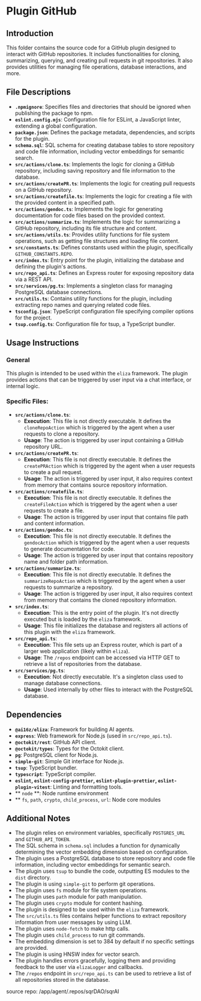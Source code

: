 # Plugin GitHub

## Introduction
This folder contains the source code for a GitHub plugin designed to interact with GitHub repositories. It includes functionalities for cloning, summarizing, querying, and creating pull requests in git repositories. It also provides utilities for managing file operations, database interactions, and more.

## File Descriptions

*   **`.npmignore`**: Specifies files and directories that should be ignored when publishing the package to npm.
*   **`eslint.config.mjs`**: Configuration file for ESLint, a JavaScript linter, extending a global configuration.
*   **`package.json`**: Defines the package metadata, dependencies, and scripts for the plugin.
*   **`schema.sql`**: SQL schema for creating database tables to store repository and code file information, including vector embeddings for semantic search.
*   **`src/actions/clone.ts`**: Implements the logic for cloning a GitHub repository, including saving repository and file information to the database.
*   **`src/actions/createPR.ts`**: Implements the logic for creating pull requests on a GitHub repository.
*   **`src/actions/createfile.ts`**: Implements the logic for creating a file with the provided content in a specified path.
*  **`src/actions/gendoc.ts`**: Implements the logic for generating documentation for code files based on the provided context.
*   **`src/actions/summarize.ts`**: Implements the logic for summarizing a GitHub repository, including its file structure and content.
*   **`src/actions/utils.ts`**: Provides utility functions for file system operations, such as getting file structures and loading file content.
*   **`src/constants.ts`**: Defines constants used within the plugin, specifically `GITHUB_CONSTANTS.REPO`.
*   **`src/index.ts`**: Entry point for the plugin, initializing the database and defining the plugin's actions.
*   **`src/repo_api.ts`**: Defines an Express router for exposing repository data via a REST API.
*   **`src/services/pg.ts`**: Implements a singleton class for managing PostgreSQL database connections.
*   **`src/utils.ts`**: Contains utility functions for the plugin, including extracting repo names and querying related code files.
*   **`tsconfig.json`**: TypeScript configuration file specifying compiler options for the project.
*   **`tsup.config.ts`**: Configuration file for tsup, a TypeScript bundler.

## Usage Instructions

### General
This plugin is intended to be used within the `eliza` framework. The plugin provides actions that can be triggered by user input via a chat interface, or internal logic.

### Specific Files:

*   **`src/actions/clone.ts`**:
    *   **Execution**: This file is not directly executable. It defines the `cloneRepoAction` which is triggered by the agent when a user requests to clone a repository.
    *   **Usage**: The action is triggered by user input containing a GitHub repository URL.
*   **`src/actions/createPR.ts`**:
    *   **Execution**: This file is not directly executable. It defines the `createPRAction` which is triggered by the agent when a user requests to create a pull request.
    *   **Usage**: The action is triggered by user input, it also requires context from memory that contains source repository information.
*   **`src/actions/createfile.ts`**:
    *   **Execution**: This file is not directly executable. It defines the `createFileAction` which is triggered by the agent when a user requests to create a file.
    *   **Usage**: The action is triggered by user input that contains file path and content information.
*   **`src/actions/gendoc.ts`**:
    *   **Execution**: This file is not directly executable. It defines the `gendocAction` which is triggered by the agent when a user requests to generate documentation for code.
    *   **Usage**: The action is triggered by user input that contains repository name and folder path information.
*   **`src/actions/summarize.ts`**:
    *   **Execution**: This file is not directly executable. It defines the `summarizeRepoAction` which is triggered by the agent when a user requests to summarize a repository.
    *   **Usage**: The action is triggered by user input, it also requires context from memory that contains the cloned repository information.
*   **`src/index.ts`**:
    *   **Execution**: This is the entry point of the plugin. It's not directly executed but is loaded by the `eliza` framework.
    *   **Usage**: This file initializes the database and registers all actions of this plugin with the `eliza` framework.
*   **`src/repo_api.ts`**:
    *   **Execution**: This file sets up an Express router, which is part of a larger web application (likely within `eliza`).
    *   **Usage**: The `/repos` endpoint can be accessed via HTTP GET to retrieve a list of repositories from the database.
*   **`src/services/pg.ts`**:
    *   **Execution**: Not directly executable. It's a singleton class used to manage database connections.
    *   **Usage**: Used internally by other files to interact with the PostgreSQL database.

## Dependencies

*   **`@ai16z/eliza`**: Framework for building AI agents.
*   **`express`**: Web framework for Node.js (used in `src/repo_api.ts`).
*   **`@octokit/rest`**: GitHub API client.
*   **`@octokit/types`**: Types for the Octokit client.
*    **`pg`**: PostgreSQL client for Node.js.
*   **`simple-git`**: Simple Git interface for Node.js.
*   **`tsup`**: TypeScript bundler.
*   **`typescript`**: TypeScript compiler.
*   **`eslint`, `eslint-config-prettier`, `eslint-plugin-prettier`, `eslint-plugin-vitest`**: Linting and formatting tools.
*  ** `node` **: Node runtime environment
 *  ** `fs`, `path`, `crypto`,  `child_process`, `url`: Node core modules

## Additional Notes

*   The plugin relies on environment variables, specifically `POSTGRES_URL` and `GITHUB_API_TOKEN`.
*   The SQL schema in `schema.sql` includes a function for dynamically determining the vector embedding dimension based on configuration.
*   The plugin uses a PostgreSQL database to store repository and code file information, including vector embeddings for semantic search.
*   The plugin uses `tsup` to bundle the code, outputting ES modules to the `dist` directory.
*  The plugin is using `simple-git` to perform git operations.
*  The plugin uses `fs` module for file system operations.
*  The plugin uses `path` module for path manipulation.
*  The plugin uses `crypto` module for content hashing.
* The plugin is designed to be used within the `eliza` framework.
*  The `src/utils.ts` files contains helper functions to extract repository information from user messages by using LLM.
* The plugin uses `node-fetch` to make http calls.
* The plugin uses `child_process` to run git commands.
* The embedding dimension is set to 384 by default if no specific settings are provided.
* The plugin is using HNSW index for vector search.
* The plugin handles errors gracefully, logging them and providing feedback to the user via `elizaLogger` and callbacks.
*   The `/repos` endpoint in `src/repo_api.ts` can be used to retrieve a list of all repositories stored in the database.
 
source repo: /app/agent/.repos/sqrDAO/sqrAI